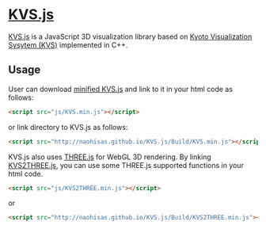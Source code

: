 # [KVS.js](http://naohisas.github.io/KVS.js)

[KVS.js](http://naohisas.github.io/KVS.js) is a JavaScript 3D visualization library based on [Kyoto Visualization Sysytem (KVS)](https://code.google.com/p/kvs/) implemented in C++.

## Usage

User can download [minified KVS.js](http://naohisas.github.io/KVS.js/Build/KVS.min.js) and link to it in your html code as follows:

```html
<script src="js/KVS.min.js"></script>
```

or link directory to KVS.js as follows:

```html
<script src="http://naohisas.github.io/KVS.js/Build/KVS.min.js"></script>
```

KVS.js also uses [THREE.js](http://threejs.org) for WebGL 3D rendering. By linking [KVS2THREE.js](http://naohisas.github.io/KVS.js/Build/KVS2THREE.min.js), you can use some THREE.js supported functions in your html code.

```html
<script src="js/KVS2THREE.min.js"></script>
```

or

```html
<script src="http://naohisas.github.io/KVS.js/Build/KVS2THREE.min.js"></script>
```
